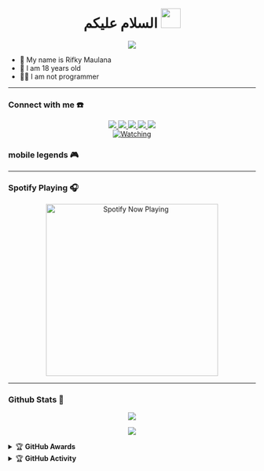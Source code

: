 <h1 align="center">السلام عليكم <img src="https://user-images.githubusercontent.com/1303154/88677602-1635ba80-d120-11ea-84d8-d263ba5fc3c0.gif" width="40px" alt=""><br></h1>
<p align="center">
  <img src="https://github.com/Iikyxyzu" />
</p>

<p align="center">

- 👤 My name is Rifky Maulana
- 💌 I am 18 years old 
- 👨‍💻 I am not programmer

</p>

------
### Connect with me ☎️
<p align="center">
  <a href="https://instagram.com/ikyxyzu"><img src="https://img.shields.io/badge/Instagram-E4405F?style=for-the-badge&logo=instagram&logoColor=white"/> 
  <a href="https://wa.me/6281290942747"><img src="https://img.shields.io/badge/WhatsApp-25D366?style=for-the-badge&logo=whatsapp&logoColor=white" />
  <a href="https://www.replit.com/ikyxyzu"><img src="https://img.shields.io/badge/Replit-%234267B2.svg?&style=for-the-badge&logo=replit&logoColor=white" />
  <a name=ikyxyzu&label=VIEWS&style=flat-square&color=orange" />
  <a href="https://github.com/ikyxyzu"><img src="https://img.shields.io/badge/-GitHub-black?style=flat-square&logo=github" /> 
  <a href="https://www.youtube.com/channel/UCdzWwbApjkyODby7_MoRYlA"><img src="https://img.shields.io/youtube/channel/subscribers/UCdzWwbApjkyODby7_MoRYlA?style=social" /> <br>
  <a href="https://komarev.com/ghpvc/?username=ikyxyzu&color=blue&style=flat-square&label=Profile+Views"><img title="Watching" src="https://komarev.com/ghpvc/?username=ikyxyzu&color=green&style=flat-square&label=Profile+View"></a>
</p>

### mobile legends 🎮

------

### Spotify Playing 🎧

<p align="center">
  <a href="https://open.spotify.com/user/31nuzemgd72h4llo3dnl2pshegeu?si=qHWmVIfBQhy2KyH0dJgQ2Q&utm_source=copy-link" target="_blank"><img src="https://now-playing-on-spotify.vercel.app/api/spotify" alt="Spotify Now Playing" width="350"/></a>
</p>

------

### Github Stats 🚀

<p align="center"><a href="https://github.com/ikyxyzu"><img src="https://github-readme-stats.vercel.app/api?username=zeeone-ofc&show_icons=true&theme=radical"></a></p>
<p align="center"><a href="https://github.com/ikyxyzu"><img src="https://github-readme-stats.vercel.app/api/top-langs/?username=zeeone-ofc&theme=radical&layout=compact"></a></p> 


<details>
    <summary>&#127942 <b>GitHub Awards</b></summary><br/>

![Github Trophy](https://github-profile-trophy.vercel.app/?username=ikyxyzu)

</details>

<details>
    <summary>&#127942 <b>GitHub Activity</b></summary><br/>

![Metrics](https://metrics.lecoq.io/ikyxyzu?template=classic&repositories.forks=true&languages=1&languages.colors=github&languages.threshold=0%25&config.timezone=Asia%2FJakarta)

</details> 

